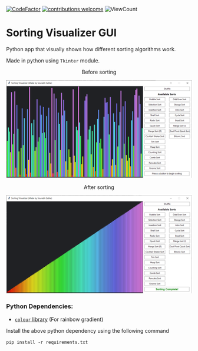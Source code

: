 [![CodeFactor](https://www.codefactor.io/repository/github/sourhub226/sorting-visualizer-python/badge)](https://www.codefactor.io/repository/github/sourhub226/sorting-visualizer-python)
[![contributions welcome](https://img.shields.io/badge/contributions-welcome-brightgreen.svg?style=flat)](https://github.com/sourhub226/sorting-visualizer-python/issues)
![ViewCount](https://views.whatilearened.today/views/github/sourhub226/sorting-visualizer-python.svg)

# Sorting Visualizer GUI

Python app that visually shows how different sorting algorithms work.

Made in python using `Tkinter` module.

<p align=center>Before sorting</p>

![GUI](before-sorting.png)

<p align=center>After sorting</p>

![GUI](after-sorting.png)

### Python Dependencies:

-   [`colour` library](https://pypi.org/project/colour/) (For rainbow gradient)

Install the above python dependency using the following command

    pip install -r requirements.txt
